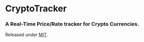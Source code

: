 # CryptoTracker

### A Real-Time Price/Rate tracker for Crypto Currencies.

Released under [MIT](./LICENSE).
